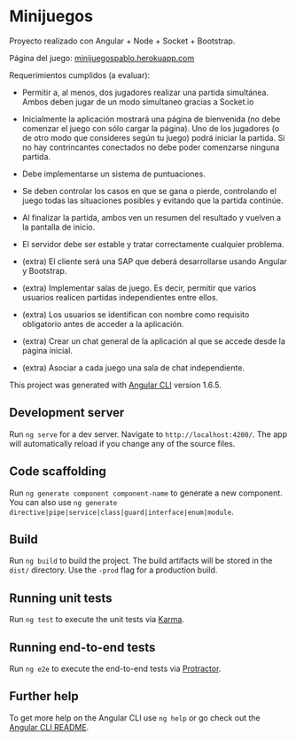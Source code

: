 # Minijuegos

Proyecto realizado con Angular + Node + Socket + Bootstrap.

Página del juego: <a href="minijuegospablo.herokuapp.com">minijuegospablo.herokuapp.com</a>

Requerimientos cumplidos (a evaluar):

- Permitir a, al menos, dos jugadores realizar una partida simultánea. Ambos deben jugar de un modo simultaneo gracias a Socket.io
- Inicialmente la aplicación mostrará una página de bienvenida (no debe comenzar el juego con sólo cargar la página). Uno de los jugadores (o de otro modo que consideres según tu juego) podrá iniciar la partida. Si no hay contrincantes conectados no debe poder comenzarse ninguna partida.
- Debe implementarse un sistema de puntuaciones.
- Se deben controlar los casos en que se gana o pierde, controlando el juego todas las situaciones posibles y evitando que la partida continúe.
- Al finalizar la partida, ambos ven un resumen del resultado y vuelven a la pantalla de inicio.
- El servidor debe ser estable y tratar correctamente cualquier problema.

- (extra) El cliente será una SAP que deberá desarrollarse usando Angular y Bootstrap.
- (extra) Implementar salas de juego. Es decir, permitir que varios usuarios realicen partidas independientes entre ellos.
- (extra) Los usuarios se identifican con nombre como requisito obligatorio antes de acceder a la aplicación.
- (extra) Crear un chat general de la aplicación al que se accede desde la página inicial.
- (extra) Asociar a cada juego una sala de chat independiente.


This project was generated with [Angular CLI](https://github.com/angular/angular-cli) version 1.6.5.

## Development server

Run `ng serve` for a dev server. Navigate to `http://localhost:4200/`. The app will automatically reload if you change any of the source files.

## Code scaffolding

Run `ng generate component component-name` to generate a new component. You can also use `ng generate directive|pipe|service|class|guard|interface|enum|module`.

## Build

Run `ng build` to build the project. The build artifacts will be stored in the `dist/` directory. Use the `-prod` flag for a production build.

## Running unit tests

Run `ng test` to execute the unit tests via [Karma](https://karma-runner.github.io).

## Running end-to-end tests

Run `ng e2e` to execute the end-to-end tests via [Protractor](http://www.protractortest.org/).

## Further help

To get more help on the Angular CLI use `ng help` or go check out the [Angular CLI README](https://github.com/angular/angular-cli/blob/master/README.md).
